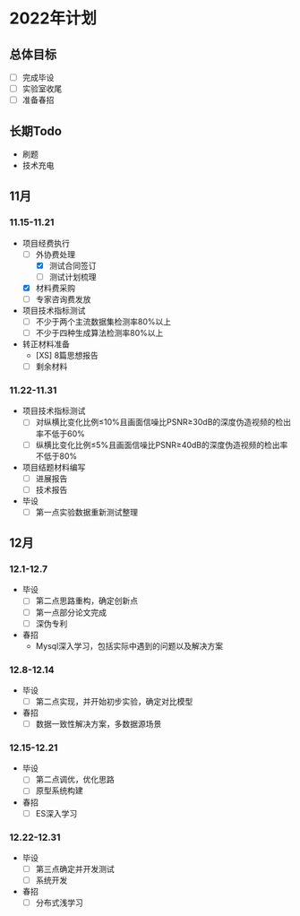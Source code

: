 # 2022年计划

## 总体目标
- [ ] 完成毕设
- [ ] 实验室收尾
- [ ] 准备春招

## 长期Todo
- 刷题
- 技术充电

## 11月

### 11.15-11.21
- 项目经费执行
	+ [ ] 外协费处理
		* [X] 测试合同签订
		* [ ] 测试计划梳理
	+ [X] 材料费采购
	+ [ ] 专家咨询费发放
- 项目技术指标测试
	+ [ ] 不少于两个主流数据集检测率80%以上
	+ [ ] 不少于四种生成算法检测率80%以上
- 转正材料准备
	+ [XS] 8篇思想报告
	+ [ ] 剩余材料

### 11.22-11.31
- 项目技术指标测试
	+ [ ] 对纵横比变化比例≤10%且画面信噪比PSNR≥30dB的深度伪造视频的检出率不低于60%
	+ [ ] 纵横比变化比例≤5%且画面信噪比PSNR≥40dB的深度伪造视频的检出率不低于80%
- 项目结题材料编写
	+ [ ] 进展报告
	+ [ ] 技术报告
- 毕设
	+ [ ] 第一点实验数据重新测试整理
	
## 12月

### 12.1-12.7
- 毕设
	+ [ ] 第二点思路重构，确定创新点
	+ [ ] 第一点部分论文完成
	+ [ ] 深伪专利
- 春招
	+ Mysql深入学习，包括实际中遇到的问题以及解决方案

### 12.8-12.14
- 毕设
	+ [ ] 第二点实现，并开始初步实验，确定对比模型
- 春招
	+ [ ] 数据一致性解决方案，多数据源场景

### 12.15-12.21
- 毕设
	+ [ ] 第二点调优，优化思路
	+ [ ] 原型系统构建
- 春招
	+ [ ] ES深入学习

### 12.22-12.31
- 毕设
	+ [ ] 第三点确定并开发测试
	+ [ ] 系统开发
- 春招
	+ [ ] 分布式浅学习